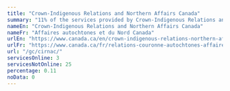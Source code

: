```yaml
---
title: "Crown-Indigenous Relations and Northern Affairs Canada"
summary: "11% of the services provided by Crown-Indigenous Relations and Northern Affairs Canada are available end-to-end online. 3 are available online, and 25 are not available online."
nameEn: "Crown-Indigenous Relations and Northern Affairs Canada"
nameFr: "Affaires autochtones et du Nord Canada"
urlEn: "https://www.canada.ca/en/crown-indigenous-relations-northern-affairs.html"
urlFr: "https://www.canada.ca/fr/relations-couronne-autochtones-affaires-nord.html"
url: "/gc/cirnac/"
servicesOnline: 3
servicesNotOnline: 25
percentage: 0.11
noData: 0
---
```

